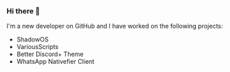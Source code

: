 ### Hi there 👋

I'm a new developer on GitHub and I have worked on the following projects:

- ShadowOS
- VariousScripts
- Better Discord+ Theme
- WhatsApp Nativefier Client
